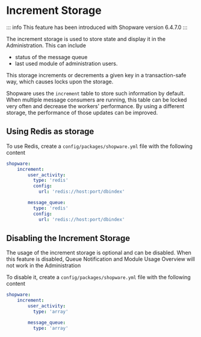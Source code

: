 # Increment Storage

::: info
This feature has been introduced with Shopware version 6.4.7.0
:::

The increment storage is used to store state and display it in the Administration. This can include

* status of the message queue
* last used module of administration users.

 This storage increments or decrements a given key in a transaction-safe way, which causes locks upon the storage.

Shopware uses the `increment` table to store such information by default. When multiple message consumers are running, this table can be locked very often and decrease the workers' performance. By using a different storage, the performance of those updates can be improved.

## Using Redis as storage

To use Redis, create a `config/packages/shopware.yml` file with the following content

```yaml
shopware:
    increment:
        user_activity:
          type: 'redis'
          config:
            url: 'redis://host:port/dbindex'

        message_queue:
          type: 'redis'
          config:
            url: 'redis://host:port/dbindex'
```

## Disabling the Increment Storage

The usage of the increment storage is optional and can be disabled. When this feature is disabled, Queue Notification and Module Usage Overview will not work in the Administration

To disable it, create a `config/packages/shopware.yml` file with the following content

```yaml
shopware:
    increment:
        user_activity:
          type: 'array'

        message_queue:
          type: 'array'
```
